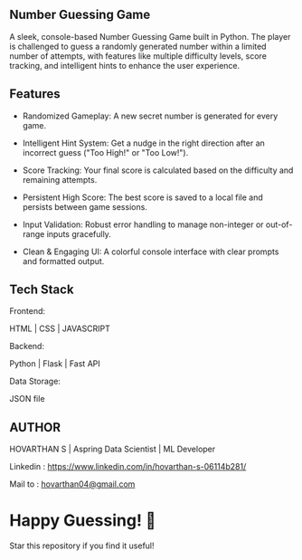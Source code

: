 ## Number Guessing Game

A sleek, console-based Number Guessing Game built in Python. The player is challenged to guess a randomly generated number within a limited number of attempts, with features like multiple difficulty levels, score tracking, and intelligent hints to enhance the user experience.

## Features

- Randomized Gameplay: A new secret number is generated for every game.

- Intelligent Hint System: Get a nudge in the right direction after an incorrect guess ("Too High!" or "Too Low!").

- Score Tracking: Your final score is calculated based on the difficulty and remaining attempts.

- Persistent High Score: The best score is saved to a local file and persists between game sessions.

- Input Validation: Robust error handling to manage non-integer or out-of-range inputs gracefully.

- Clean & Engaging UI: A colorful console interface with clear prompts and formatted output.

## Tech Stack

Frontend:

HTML | CSS | JAVASCRIPT

Backend:

Python | Flask | Fast API

Data Storage:

JSON file 

## AUTHOR

HOVARTHAN S | Aspring Data Scientist | ML Developer

Linkedin : https://www.linkedin.com/in/hovarthan-s-06114b281/

Mail to : hovarthan04@gmail.com

# Happy Guessing! 🎯

Star this repository if you find it useful!

